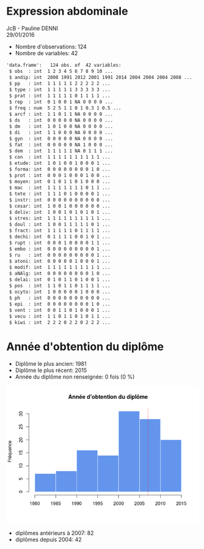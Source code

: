 # Expression abdominale
JcB - Pauline DENNI  
29/01/2016  



- Nombre d'observations: 124
- Nombre de variables: 42


```
'data.frame':	124 obs. of  42 variables:
 $ obs  : int  1 2 3 4 5 6 7 8 9 10 ...
 $ andip: int  2008 1991 2012 2001 1991 2014 2004 2004 2004 2008 ...
 $ pp   : int  1 1 1 1 1 2 2 2 2 2 ...
 $ type : int  1 1 1 1 1 3 3 3 3 3 ...
 $ prat : int  1 1 1 1 1 0 1 1 1 1 ...
 $ rep  : int  0 1 0 0 1 NA 0 0 0 0 ...
 $ freq : num  5 2 5 1 1 0 1 0.3 1 0.5 ...
 $ arcf : int  1 1 0 1 1 NA 0 0 0 0 ...
 $ ds   : int  0 0 0 0 0 NA 0 0 0 0 ...
 $ dm   : int  1 0 1 0 0 NA 0 0 0 0 ...
 $ di   : int  1 1 0 0 0 NA 0 0 0 0 ...
 $ gyn  : int  0 0 0 0 0 NA 0 0 0 0 ...
 $ fat  : int  0 0 0 0 0 NA 1 0 0 0 ...
 $ dem  : int  1 1 1 1 1 NA 0 1 1 1 ...
 $ con  : int  1 1 1 1 1 1 1 1 1 1 ...
 $ etude: int  1 0 1 0 0 1 0 0 0 1 ...
 $ forma: int  0 0 0 0 0 0 0 0 1 0 ...
 $ prot : int  0 0 0 1 0 0 0 1 0 0 ...
 $ moyen: int  0 1 0 1 1 0 1 0 0 0 ...
 $ mac  : int  1 1 1 1 1 1 1 0 1 1 ...
 $ tete : int  1 1 1 0 1 0 0 0 0 1 ...
 $ instr: int  0 0 0 0 0 0 0 0 0 0 ...
 $ cesar: int  1 0 0 1 0 0 0 0 0 0 ...
 $ deliv: int  1 0 0 1 0 1 0 1 0 1 ...
 $ stres: int  1 1 1 1 1 1 1 1 1 1 ...
 $ doul : int  1 0 0 1 1 1 1 1 0 1 ...
 $ fract: int  1 1 1 1 1 0 1 1 1 1 ...
 $ dechi: int  0 1 1 1 1 0 0 1 0 1 ...
 $ rupt : int  0 0 0 1 0 0 0 0 1 1 ...
 $ embo : int  0 0 0 0 0 0 0 0 0 1 ...
 $ ru   : int  0 0 0 0 0 0 0 0 0 1 ...
 $ atoni: int  0 0 0 0 0 1 0 0 0 1 ...
 $ modif: int  1 1 1 1 1 1 1 1 1 1 ...
 $ aNAlg: int  0 0 0 0 0 0 0 0 1 0 ...
 $ delai: int  0 1 0 1 1 0 1 0 0 1 ...
 $ pos  : int  1 1 0 1 1 0 1 1 1 1 ...
 $ ocyto: int  1 0 0 0 0 0 1 0 0 0 ...
 $ ph   : int  0 0 0 0 0 0 0 0 0 0 ...
 $ epi  : int  0 0 0 0 0 0 0 0 1 0 ...
 $ vent : int  0 0 1 1 0 1 0 0 0 1 ...
 $ vecu : int  1 1 0 1 1 0 1 0 1 1 ...
 $ kiwi : int  2 2 2 0 2 2 0 2 2 2 ...
```

Année d'obtention du diplôme
============================



- Diplôme le plus ancien: 1981
- Diplôme le plus récent: 2015
- Année du diplôme non renseignée: 0 fois (0 %)

![](analyse_files/figure-html/unnamed-chunk-4-1.png)

- diplômes antérieurs à 2007: 82
- diplômes depuis 2004: 42

